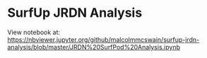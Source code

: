 # SurfUp JRDN Analysis
View notebook at: https://nbviewer.jupyter.org/github/malcolmmcswain/surfup-jrdn-analysis/blob/master/JRDN%20SurfPod%20Analysis.ipynb
